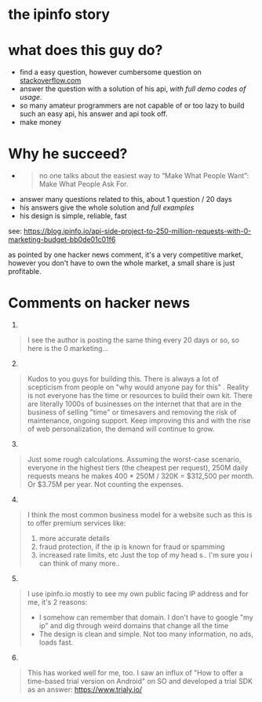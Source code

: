 # the ipinfo story

<!--
ID: 8c3e51a0-bc36-42ca-817d-7fd949d915fc
Status: publish
Date: 2017-07-02T05:05:00
Modified: 2017-07-02T05:05:00
wp_id: 364
-->

# what does this guy do?

* find a easy question, however cumbersome question on [stackoverflow.com](https://stackoverflow.com/questions/409999)
* answer the question with a solution of his api, *with full demo codes of usage*.
* so many amateur programmers are not capable of or too lazy to build such an easy api, his answer and api took off.
* make money

# Why he succeed?
* > no one talks about the easiest way to “Make What People Want”: Make What People Ask For.
* answer many questions related to this, about 1 question / 20 days
* his answers give the whole solution and *full examples*
* his design is simple, reliable, fast

see:  https://blog.ipinfo.io/api-side-project-to-250-million-requests-with-0-marketing-budget-bb0de01c01f6

as pointed by one hacker news comment, it's a very competitive market, however you don't have to own the whole market, a small share is just profitable.

# Comments on hacker news

1.

> I see the author is posting the same thing every 20 days or so, so here is the 0 marketing...

2.

> Kudos to you guys for building this. There is always a lot of scepticism from people on "why would anyone pay for this" . Reality is not everyone has the time or resources to build their own kit. There are literally 1000s of businesses on the internet that that are in the business of selling "time" or timesavers and removing the risk of maintenance, ongoing support.
> Keep improving this and with the rise of web personalization, the demand will continue to grow.

3.

>Just some rough calculations. Assuming the worst-case scenario, everyone in the highest tiers (the cheapest per request), 250M daily requests means he makes
> 400 * 250M / 320K = $312,500 per month.
> Or $3.75M per year.
> Not counting the expenses.

4.

> I think the most common business model for a website such as this is to offer premium services like:
> 1) more accurate details
> 2) fraud protection, if the ip is known for fraud or spamming
> 3) increased rate limits, etc
> Just the top of my head s.. I'm sure you i can think of many more..

5.

> I use ipinfo.io mostly to see my own public facing IP address and for me, it's 2 reasons:
> - I somehow can remember that domain. I don't have to google "my ip" and dig through weird domains that change all the time
> - The design is clean and simple. Not too many information, no ads, loads fast.

6.

> This has worked well for me, too. I saw an influx of "How to offer a time-based trial version on Android" on SO and developed a trial SDK as an answer: https://www.trialy.io/
